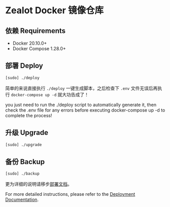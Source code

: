# Zealot Docker 镜像仓库

## 依赖 Requirements

- Docker 20.10.0+
- Docker Compose 1.28.0+

## 部署 Deploy

```sh
[sudo] ./deploy
```

简单的来说直接执行 `./deploy` 一键生成脚本，之后检查下 `.env` 文件无误后再执行 `docker-compose up -d` 就大功告成了！

you just need to run the ./deploy script to automatically generate it, then check the .env file for any errors before executing docker-compose up -d to complete the process!

## 升级 Upgrade

```sh
[sudo] ./upgrade
```

## 备份 Backup

```sh
[sudo] ./backup
```

更为详细的说明请移步[部署文档](https://zealot.ews.im/zh-Hans/docs/self-hosted/deployment/docker)。

For more detailed instructions, please refer to the [Deployment Documentation](https://zealot.ews.im/zh-Hans/docs/self-hosted/deployment/docker).
